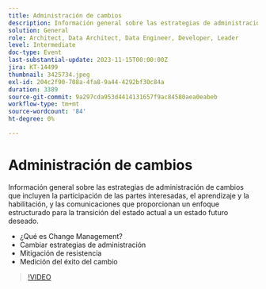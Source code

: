 ```yaml
---
title: Administración de cambios
description: Información general sobre las estrategias de administración de cambios que incluyen la participación de las partes interesadas, el aprendizaje y la habilitación, y las comunicaciones que proporcionan un enfoque estructurado para la transición del estado actual a un estado futuro deseado. ¿Qué es la gestión de cambios? Estrategias de gestión de cambios Resistencia Mitigación Medición de Éxito de Cambios
solution: General
role: Architect, Data Architect, Data Engineer, Developer, Leader
level: Intermediate
doc-type: Event
last-substantial-update: 2023-11-15T00:00:00Z
jira: KT-14499
thumbnail: 3425734.jpeg
exl-id: 204c2f90-708a-4fa8-9a44-4292bf30c84a
duration: 3389
source-git-commit: 9a297cda953d4414131657f9ac84580aea0eabeb
workflow-type: tm+mt
source-wordcount: '84'
ht-degree: 0%

---
```


# Administración de cambios

Información general sobre las estrategias de administración de cambios que incluyen la participación de las partes interesadas, el aprendizaje y la habilitación, y las comunicaciones que proporcionan un enfoque estructurado para la transición del estado actual a un estado futuro deseado.

* ¿Qué es Change Management?
* Cambiar estrategias de administración
* Mitigación de resistencia
* Medición del éxito del cambio

>[!VIDEO](https://video.tv.adobe.com/v/3425734/?learn=on)
